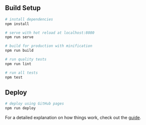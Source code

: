 ## Build Setup

``` bash
# install dependencies
npm install

# serve with hot reload at localhost:8080
npm run serve

# build for production with minification
npm run build

# run quality tests
npm run lint

# run all tests
npm test
```

## Deploy

```bash
# deploy using GitHub pages
npm run deploy
```

For a detailed explanation on how things work, check out the [guide](https://cli.vuejs.org/).

